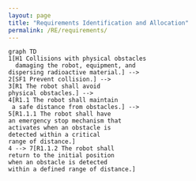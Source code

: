 ```yaml
---
layout: page
title: "Requirements Identification and Allocation"
permalink: /RE/requirements/
---
```

<html lang="en">
   <head>
	 <script src="https://cdnjs.cloudflare.com/ajax/libs/mermaid/8.0.0/mermaid.min.js"></script>
    </head>

<body>
 <pre><code class="language-mermaid">graph TD
1[H1 Collisions with physical obstacles
  damaging the robot, equipment, and
dispersing radioactive material.] --&gt;
2[SF1 Prevent collision.] --&gt;
3[R1 The robot shall avoid
physical obstacles.] --&gt;
4[R1.1 The robot shall maintain
 a safe distance from obstacles.] --&gt;
5[R1.1.1 The robot shall have
an emergency stop mechanism that
activates when an obstacle is
detected within a critical
range of distance.]
4 --&gt; 7[R1.1.2 The robot shall
return to the initial position
when an obstacle is detected
within a defined range of distance.]
</code></pre>

</body>
<script>
var config = {
    startOnLoad:true,
    theme: 'forest',
    flowchart:{
            useMaxWidth:false,
            htmlLabels:true
        }
};
mermaid.initialize(config);
window.mermaid.init(undefined, document.querySelectorAll('.language-mermaid'));
</script>

</html>

